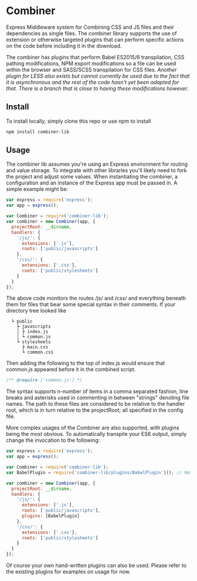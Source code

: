 # Combiner
Express Middleware system for Combining CSS and JS files and their dependencies as single files. The combiner library supports the use of extension or otherwise targeted plugins that can perform specific actions on the code before including it in the download.

The combiner has plugins that perform Babel ES2015/6 transpilation, CSS pathing modifications, NPM export modifications so a file can be used within the browser and SASS/SCSS transpilation for CSS files. _Another plugin for LESS also exists but cannot currently be used due to the fact that it is asynchronous and the rest of the code hasn't yet been adapted for that. There is a branch that is close to having these modifications however_.

## Install
To install locally, simply clone this repo or use npm to install

```bash
npm install combiner-lib
```
## Usage
The combiner lib assumes you're using an Express environment for routing and value storage. To integrate with other libraries you'll likely need to fork the project and adjust some values. When instantiating the combiner, a configuration and an instance of the Express app must be passed in. A simple example might be:

```js
var express = require('express');
var app = express();

var Combiner = require('combiner-lib');
var combiner = new Combiner(app, {
  projectRoot: __dirname,
  handlers: {
    '/js/': {
      extensions: ['.js'],
      roots: ['public/javascripts']
    },
    '/css/': {
      extensions: ['.css'],
      roots: ['public/stylesheets']
    }
  }
});
```
The above code monitors the routes /js/ and /css/ and everything beneath them for files that bear some special syntax in their comments. If your directory tree looked like

```
  ┕ public
    ┝ javascripts
    │ ┝ index.js
    │ ┕ common.js
    ┕ stylesheets
      ┝ main.css
      ┕ common.css
```

Then adding the following to the top of index.js would ensure that common.js appeared before it in the combined script.
```js
/** @require ['common.js'] */
```
The syntax supports n-number of items in a comma separated fashion, line breaks and asterisks used in commenting in between "strings" denoting file names. The path to these files are considered to be relative to the handler root, which is in turn relative to the projectRoot; all specified in the config. file.

More complex usages of the Combiner are also supported, with plugins being the most obvious. To automatically transpile your ES6 output, simply change the invocation to the following:

```js
var express = require('express');
var app = express();

var Combiner = require('combiner-lib');
var BabelPlugin = require('combiner-lib/plugins/BabelPlugin')(); // Note that it can take options

var combiner = new Combiner(app, {
  projectRoot: __dirname,
  handlers: {
    '/js/': {
      extensions: ['.js'],
      roots: ['public/javascripts'],
      plugins: [BabelPlugin]
    },
    '/css/': {
      extensions: ['.css'],
      roots: ['public/stylesheets']
    }
  }
});
```

Of course your own hand-written plugins can also be used. Please refer to the existing plugins for examples on usage for now.




